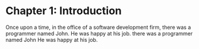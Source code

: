 # Chapter 1: Introduction

Once upon a time, in the office of a software development firm, there
was a programmer named John. He was happy at his job.
there was a programmer named John
He was happy at his job.
